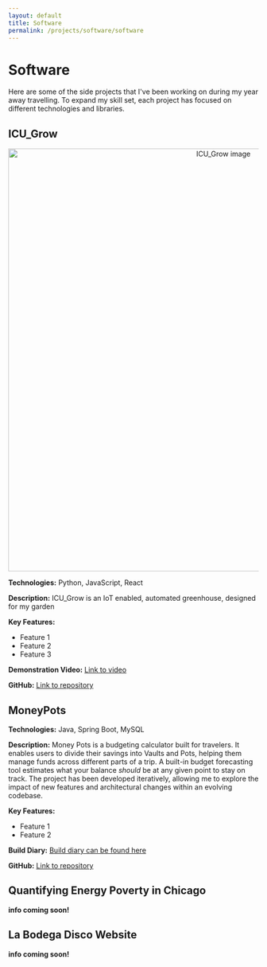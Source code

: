 ```yaml
---
layout: default
title: Software
permalink: /projects/software/software
---
```


# Software

Here are some of the side projects that I've been working on during my year away travelling. To expand my skill set, each project has focused on different technologies and libraries. 

## ICU_Grow
<p align="center">
  <img src="/assets/img/icu_grow.jpg" alt="ICU_Grow image" width="850">
</p>

**Technologies:** Python, JavaScript, React 

**Description:** ICU_Grow is an IoT enabled, automated greenhouse, designed for my garden 

**Key Features:**
- Feature 1
- Feature 2  
- Feature 3

**Demonstration Video:** [Link to video](www.youtube.com)

**GitHub:** [Link to repository](https://www.github.com/fortune1991)

## MoneyPots
**Technologies:** Java, Spring Boot, MySQL  

**Description:** Money Pots is a budgeting calculator built for travelers. It enables users to divide their savings into Vaults and Pots, helping them manage funds across different parts of a trip. A built-in budget forecasting tool estimates what your balance _should_ be at any given point to stay on track. The project has been developed iteratively, allowing me to explore the impact of new features and architectural changes within an evolving codebase.

**Key Features:**
- Feature 1
- Feature 2

**Build Diary:** [Build diary can be found here](/projects/build_diaries/moneypots) 

**GitHub:** [Link to repository](#)

## Quantifying Energy Poverty in Chicago 

**info coming soon!**

## La Bodega Disco Website

**info coming soon!**



